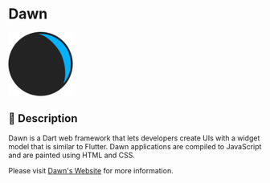 # Dawn

<img
    src="https://raw.githubusercontent.com/Hawmex/dawn/main/example/web/assets/logo.svg"
    width="128px"
    height="128px"
/>

## 📖 Description

Dawn is a Dart web framework that lets developers create UIs with a widget model
that is similar to Flutter. Dawn applications are compiled to JavaScript and are
painted using HTML and CSS.

Please visit [Dawn's Website](https://dawn-dev.netlify.app) for more
information.
